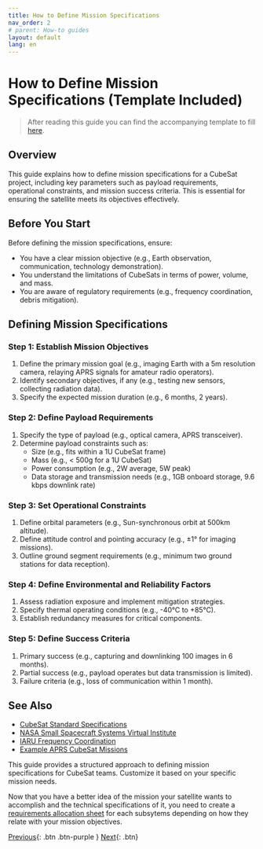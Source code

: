 ```yaml
---
title: How to Define Mission Specifications
nav_order: 2
# parent: How-to guides
layout: default
lang: en
---
```


# How to Define Mission Specifications (Template Included)

> After reading this guide you can find the accompanying template to fill [here]({{site.url}}/resources/templates/define-mission-specs).
>

## Overview

This guide explains how to define mission specifications for a CubeSat project, including key parameters such as payload requirements, operational constraints, and mission success criteria. This is essential for ensuring the satellite meets its objectives effectively.

## Before You Start

Before defining the mission specifications, ensure:

* You have a clear mission objective (e.g., Earth observation, communication, technology demonstration).
* You understand the limitations of CubeSats in terms of power, volume, and mass.
* You are aware of regulatory requirements (e.g., frequency coordination, debris mitigation).

## Defining Mission Specifications

### Step 1: Establish Mission Objectives
1. Define the primary mission goal (e.g., imaging Earth with a 5m resolution camera, relaying APRS signals for amateur radio operators).
2. Identify secondary objectives, if any (e.g., testing new sensors, collecting radiation data).
3. Specify the expected mission duration (e.g., 6 months, 2 years).

### Step 2: Define Payload Requirements
1. Specify the type of payload (e.g., optical camera, APRS transceiver).
2. Determine payload constraints such as:
    * Size (e.g., fits within a 1U CubeSat frame)
    * Mass (e.g., < 500g for a 1U CubeSat)
    * Power consumption (e.g., 2W average, 5W peak)
    * Data storage and transmission needs (e.g., 1GB onboard storage, 9.6 kbps downlink rate)

### Step 3: Set Operational Constraints
1. Define orbital parameters (e.g., Sun-synchronous orbit at 500km altitude).
2. Define attitude control and pointing accuracy (e.g., ±1° for imaging missions).
3. Outline ground segment requirements (e.g., minimum two ground stations for data reception).

### Step 4: Define Environmental and Reliability Factors
1. Assess radiation exposure and implement mitigation strategies.
2. Specify thermal operating conditions (e.g., -40°C to +85°C).
3. Establish redundancy measures for critical components.

### Step 5: Define Success Criteria
1. Primary success (e.g., capturing and downlinking 100 images in 6 months).
2. Partial success (e.g., payload operates but data transmission is limited).
3. Failure criteria (e.g., loss of communication within 1 month).

## See Also

* [CubeSat Standard Specifications](https://www.cubesat.org/)
* [NASA Small Spacecraft Systems Virtual Institute](https://www.nasa.gov/smallsat-institute)
* [IARU Frequency Coordination](https://www.iaru.org/satellite/)
* [Example APRS CubeSat Missions](https://www.amsat.org/)

This guide provides a structured approach to defining mission specifications for CubeSat teams. Customize it based on your specific mission needs.

Now that you have a better idea of the mission your satellite wants to accomplish and the technical specifications of it, you need to create a [requirements allocation sheet]({{site.url}}/how-tos/requirement-allocation-sheet) for each subsytems depending on how they relate with your mission objectives. 

[Previous]({{site.url}}/get-started/github-account.html){: .btn .btn-purple }
[Next]({{site.url}}/how-tos/requirement-allocation-sheet){: .btn}